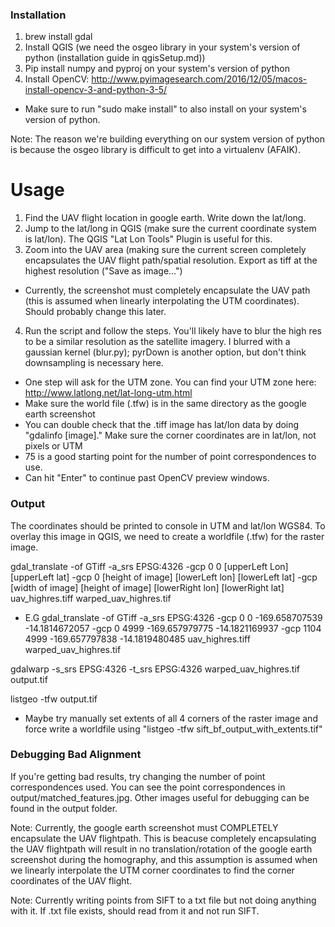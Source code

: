 ### Installation
1. brew install gdal
2. Install QGIS (we need the osgeo library in your system's version of python (installation guide in qgisSetup.md))
3. Pip install numpy and pyproj on your system's version of python
4. Install OpenCV: http://www.pyimagesearch.com/2016/12/05/macos-install-opencv-3-and-python-3-5/
  * Make sure to run "sudo make install" to also install on your system's version of python.

Note: The reason we're building everything on our system version of python is because the osgeo library is difficult to get into a virtualenv (AFAIK).

# Usage
1. Find the UAV flight location in google earth. Write down the lat/long.
2. Jump to the lat/long in QGIS (make sure the current coordinate system is lat/lon). The QGIS "Lat Lon Tools" Plugin is useful for this.
3. Zoom into the UAV area (making sure the current screen completely encapsulates the UAV flight path/spatial resolution. Export as tiff at the highest resolution ("Save as image...")
  * Currently, the screenshot must completely encapsulate the UAV path (this is assumed when linearly interpolating the UTM coordinates). Should probably change this later.
4. Run the script and follow the steps. You'll likely have to blur the high res to be a similar resolution as the satellite imagery. I blurred with a gaussian kernel (blur.py); pyrDown is another option, but don't think downsampling is necessary here.  
  * One step will ask for the UTM zone. You can find your UTM zone here: http://www.latlong.net/lat-long-utm.html
  * Make sure the world file (.tfw) is in the same directory as the google earth screenshot
  * You can double check that the .tiff image has lat/lon data by doing "gdalinfo [image]." Make sure the corner coordinates are in lat/lon, not pixels or UTM
  * 75 is a good starting point for the number of point correspondences to use.
  * Can hit "Enter" to continue past OpenCV preview windows. 

### Output
The coordinates should be printed to console in UTM and lat/lon WGS84.
To overlay this image in QGIS, we need to create a worldfile (.tfw) for the raster image.

gdal_translate -of GTiff -a_srs EPSG:4326 -gcp 0 0 [upperLeft Lon] [upperLeft lat] -gcp 0 [height of image] [lowerLeft lon] [lowerLeft lat] -gcp [width of image] [height of image] [lowerRight lon] [lowerRight lat] uav_highres.tiff warped_uav_highres.tif

  * E.G gdal_translate -of GTiff -a_srs EPSG:4326 -gcp 0 0 -169.658707539 -14.1814672057 -gcp 0 4999 -169.657979775 -14.1821169937 -gcp 1104 4999 -169.657797838 -14.1819480485 uav_highres.tiff warped_uav_highres.tif

gdalwarp -s_srs EPSG:4326 -t_srs EPSG:4326 warped_uav_highres.tif output.tif

listgeo -tfw  output.tif

  * Maybe try manually set extents of all 4 corners of the raster image and force write a worldfile using "listgeo -tfw  sift_bf_output_with_extents.tif"


### Debugging Bad Alignment
If you're getting bad results, try changing the number of point correspondences used. You can see the point correspondences in output/matched_features.jpg. Other images useful for debugging can be found in the output folder.

Note: Currently, the google earth screenshot must COMPLETELY encapsulate the UAV flightpath. This is beacuse completely encapsulating the UAV flightpath will result in no translation/rotation of the google earth screenshot during the homography, and this assumption is assumed when we linearly interpolate the UTM corner coordinates to find the corner coordinates of the UAV flight.

Note: Currently writing points from SIFT to a txt file but not doing anything with it. If .txt file exists, should read from it and not run SIFT. 
